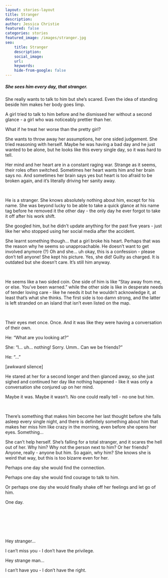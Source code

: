 ```yaml
---
layout: stories-layout
title: Stranger
description:
author: Jessica Christie
featured: false
categories: stories
featured_image: /images/stranger.jpg
seo:
    title: Stranger
    description:
    social_image:
    url:
    keywords:
    hide-from-google: false
---
```

##### She sees him every day, that stranger.

She really wants to talk to him but she’s scared. Even the idea of standing beside him makes her body goes limp.

A girl tried to talk to him before and he dismissed her without a second glance - a girl who was noticeably prettier than her.

What if he treat her worse than the pretty girl?

She wants to throw away her assumptions, her one sided judgement. She tried reasoning with herself. Maybe he was having a bad day and he just wanted to be alone, but he looks like this every single day, so it was hard to tell.

Her mind and her heart are in a constant raging war. Strange as it seems, their roles often switched. Sometimes her heart wants him and her brain says no. And sometimes her brain says yes but heart is too afraid to be broken again, and it’s literally driving her sanity away.

&nbsp;

He is a stranger. She knows absolutely nothing about him, except for his name. She was beyond lucky to be able to take a quick glance at his name tag before he removed it the other day - the only day he ever forgot to take it off after his work shift.

She googled him, but he didn’t update anything for the past five years - just like her who stopped using her social media after the accident.

She learnt something though… that a girl broke his heart. Perhaps that was the reason why he seems so unapproachable. He doesn’t want to get involved anymore (?)
Oh and she… uh okay, this is a confession - please don’t tell anyone\! She kept his picture. Yes, she did\! Guilty as charged. It is outdated but she doesn’t care. It’s still him anyway.

&nbsp;

He seems like a two sided coin. One side of him is like “Stay away from me, or else. You’ve been warned.” while the other side is like in desperate needs of tender loving care - like he needs it but he wouldn’t acknowledge it, at least that’s what she thinks. The first side is too damn strong, and the latter is left stranded on an island that isn’t even listed on the map.

&nbsp;

Their eyes met once. Once. And it was like they were having a conversation of their own.

He: “What are you looking at?”

She: “I… uh… nothing\! Sorry. Umm.. Can we be friends?”

He: “…”

[awkward silence]

He stared at her for a second longer and then glanced away, so she just sighed and continued her day like nothing happened - like it was only a conversation she conjured up on her mind.

Maybe it was. Maybe it wasn’t. No one could really tell - no one but him.

&nbsp;

There’s something that makes him become her last thought before she falls asleep every single night, and there is definitely something about him that makes her miss him like crazy in the morning, even before she opens her eyes. Something…

She can’t help herself. She’s falling for a total stranger, and it scares the hell out of her. Why him? Why not the person next to him? Or her friends? Anyone, really - anyone but him. So again, why him? She knows she is weird that way, but this is too bizarre even for her.

Perhaps one day she would find the connection.

Perhaps one day she would find courage to talk to him.

Or perhaps one day she would finally shake off her feelings and let go of him.

One day.

&nbsp;

&nbsp;

&nbsp;

Hey stranger…

I can’t miss you - I don’t have the privilege.

Hey strange man…

I can’t have you - I don’t have the right.

&nbsp;

&nbsp;

&nbsp;

